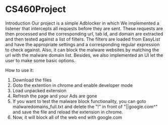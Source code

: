 # CS460Project
Introduction
Our project is a simple Adblocker in which We implemented a listener that intercepts all requests before they are sent. These requests are then processed and the corresponding url, tab id, and domain are extracted and then tested against a list of filters. 
The filters are loaded from EasyList and have the appropriate settings and a corresponding regular expression to check against.
Also, it can block the malware websites by matching the url with the malware domain list.
Besides, we also implemented an UI let the user to make some basic options.

How to use it:
1. Download the files
2. Goto the extention in chrome and enable developer mode
3. Load unpacked extension
4. Refresh the page and your Ads are gone
5. If you want to test the malware block functionality, you can goto malwaredomains_full.txt and delete the "!" in front of "||google.com^" and save the file and reload the extension in chrome.
6. Now, it will block all of the web end with google.com
